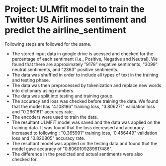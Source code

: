# Project: ULMfit model to train the Twitter US Airlines sentiment and predict the airline_sentiment

Following steps are followed for the same.
- The stored input data in google drive is acessed and checked for the percentage of each sentiment (i.e., Positive, Negative and Neutral).
   We found that there are approximately "9178" negative sentiments, "3099" neutral sentiments, and "2363" positive sentiments.
- The data was shuffled in order to include all types of text in the training and testing phase.
- The data was then preprocessed by tokenization and replace new words into dictionary using numbers.
- The data was split into testing and training group.
- The accuracy and loss was checked before training the data.
   We found that the model has "4.108196" training loss, "3.806271" validation loss and "0.266161" accuracy rate.
- The encoders were used to train the data.
- The resultant ULMFiT model was saved and the data was applied on the training data. 
   It was found that the loss decreased and accuracy increased to following : "0.365991" training loss, '0.456449" validation loss and "0.820805" accuracy rate.
- The resultant model was applied on the testing data and found that 
   the model gave accuracy of "0.8060109289617486".
- The difference in the predicted and actual sentiments were also checked for.
